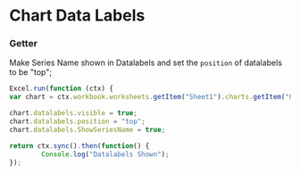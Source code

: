 # Chart Data Labels
### Getter
Make Series Name shown in Datalabels and set the `position` of datalabels to be "top";
```js
Excel.run(function (ctx) { 
var chart = ctx.workbook.worksheets.getItem("Sheet1").charts.getItem("Chart1");	

chart.datalabels.visible = true;
chart.datalabels.position = "top";
chart.datalabels.ShowSeriesName = true;

return ctx.sync().then(function() {
		Console.log("Datalabels Shown");
});
```
